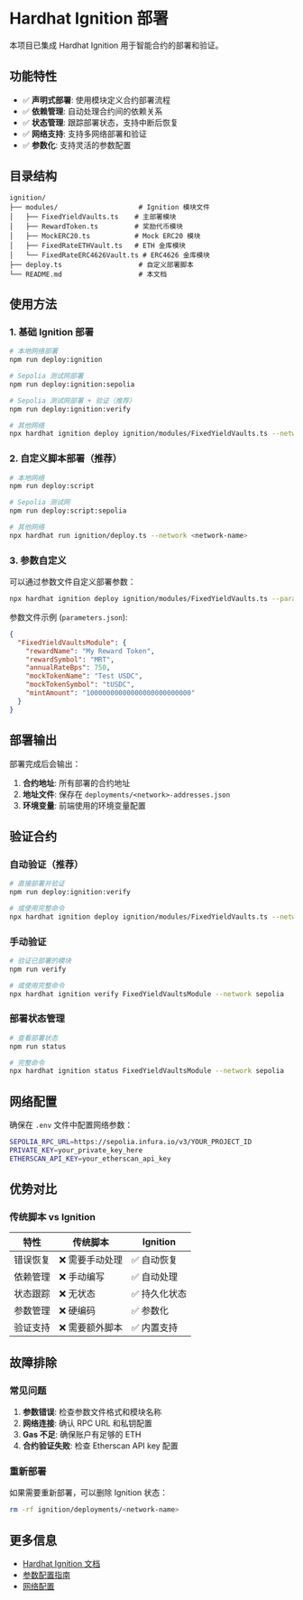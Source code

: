 # Hardhat Ignition 部署

本项目已集成 Hardhat Ignition 用于智能合约的部署和验证。

## 功能特性

- ✅ **声明式部署**: 使用模块定义合约部署流程
- ✅ **依赖管理**: 自动处理合约间的依赖关系
- ✅ **状态管理**: 跟踪部署状态，支持中断后恢复
- ✅ **网络支持**: 支持多网络部署和验证
- ✅ **参数化**: 支持灵活的参数配置

## 目录结构

```
ignition/
├── modules/                    # Ignition 模块文件
│   ├── FixedYieldVaults.ts    # 主部署模块
│   ├── RewardToken.ts         # 奖励代币模块
│   ├── MockERC20.ts           # Mock ERC20 模块
│   ├── FixedRateETHVault.ts   # ETH 金库模块
│   └── FixedRateERC4626Vault.ts # ERC4626 金库模块
├── deploy.ts                   # 自定义部署脚本
└── README.md                   # 本文档
```

## 使用方法

### 1. 基础 Ignition 部署

```bash
# 本地网络部署
npm run deploy:ignition

# Sepolia 测试网部署
npm run deploy:ignition:sepolia

# Sepolia 测试网部署 + 验证（推荐）
npm run deploy:ignition:verify

# 其他网络
npx hardhat ignition deploy ignition/modules/FixedYieldVaults.ts --network <network-name>
```

### 2. 自定义脚本部署（推荐）

```bash
# 本地网络
npm run deploy:script

# Sepolia 测试网
npm run deploy:script:sepolia

# 其他网络
npx hardhat run ignition/deploy.ts --network <network-name>
```

### 3. 参数自定义

可以通过参数文件自定义部署参数：

```bash
npx hardhat ignition deploy ignition/modules/FixedYieldVaults.ts --parameters parameters.json
```

参数文件示例 (`parameters.json`):
```json
{
  "FixedYieldVaultsModule": {
    "rewardName": "My Reward Token",
    "rewardSymbol": "MRT",
    "annualRateBps": 750,
    "mockTokenName": "Test USDC",
    "mockTokenSymbol": "tUSDC",
    "mintAmount": "10000000000000000000000000"
  }
}
```

## 部署输出

部署完成后会输出：

1. **合约地址**: 所有部署的合约地址
2. **地址文件**: 保存在 `deployments/<network>-addresses.json`
3. **环境变量**: 前端使用的环境变量配置

## 验证合约

### 自动验证（推荐）

```bash
# 直接部署并验证
npm run deploy:ignition:verify

# 或使用完整命令
npx hardhat ignition deploy ignition/modules/FixedYieldVaults.ts --network sepolia --verify
```

### 手动验证

```bash
# 验证已部署的模块
npm run verify

# 或使用完整命令
npx hardhat ignition verify FixedYieldVaultsModule --network sepolia
```

### 部署状态管理

```bash
# 查看部署状态
npm run status

# 完整命令
npx hardhat ignition status FixedYieldVaultsModule --network sepolia
```

## 网络配置

确保在 `.env` 文件中配置网络参数：

```bash
SEPOLIA_RPC_URL=https://sepolia.infura.io/v3/YOUR_PROJECT_ID
PRIVATE_KEY=your_private_key_here
ETHERSCAN_API_KEY=your_etherscan_api_key
```

## 优势对比

### 传统脚本 vs Ignition

| 特性 | 传统脚本 | Ignition |
|------|----------|----------|
| 错误恢复 | ❌ 需要手动处理 | ✅ 自动恢复 |
| 依赖管理 | ❌ 手动编写 | ✅ 自动处理 |
| 状态跟踪 | ❌ 无状态 | ✅ 持久化状态 |
| 参数管理 | ❌ 硬编码 | ✅ 参数化 |
| 验证支持 | ❌ 需要额外脚本 | ✅ 内置支持 |

## 故障排除

### 常见问题

1. **参数错误**: 检查参数文件格式和模块名称
2. **网络连接**: 确认 RPC URL 和私钥配置
3. **Gas 不足**: 确保账户有足够的 ETH
4. **合约验证失败**: 检查 Etherscan API key 配置

### 重新部署

如果需要重新部署，可以删除 Ignition 状态：

```bash
rm -rf ignition/deployments/<network-name>
```

## 更多信息

- [Hardhat Ignition 文档](https://hardhat.org/ignition)
- [参数配置指南](https://hardhat.org/ignition/docs/guides/parameters)
- [网络配置](https://hardhat.org/ignition/docs/guides/networks)
